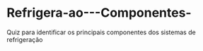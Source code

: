 # Refrigera-ao---Componentes-
Quiz para identificar os principais componentes dos sistemas de refrigeração
